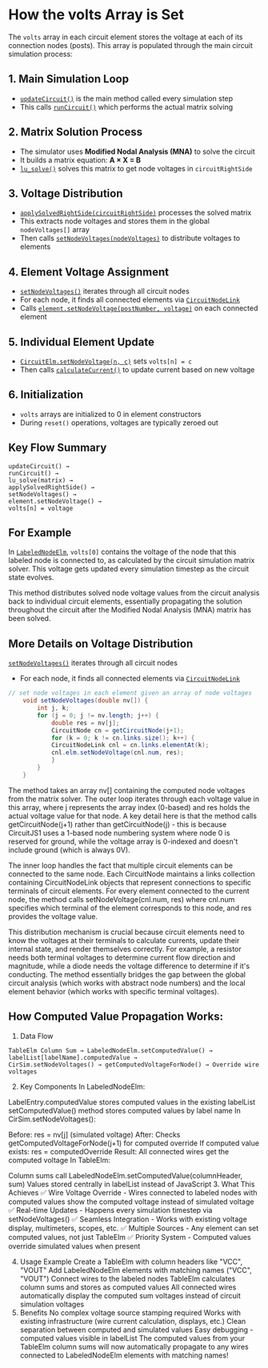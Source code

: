 
# How the volts Array is Set

The `volts` array in each circuit element stores the voltage at each of its connection nodes (posts). This array is populated through the main circuit simulation process:

## 1. Main Simulation Loop
- [`updateCircuit()`](src/com/lushprojects/circuitjs1/client/CirSim.java#L1502) is the main method called every simulation step
- This calls [`runCircuit()`](src/com/lushprojects/circuitjs1/client/CirSim.java#L3021) which performs the actual matrix solving

## 2. Matrix Solution Process
- The simulator uses **Modified Nodal Analysis (MNA)** to solve the circuit
- It builds a matrix equation: **A × X = B**
- [`lu_solve()`](src/com/lushprojects/circuitjs1/client/CirSim.java#L3118) solves this matrix to get node voltages in `circuitRightSide`

## 3. Voltage Distribution
- [`applySolvedRightSide(circuitRightSide)`](src/com/lushprojects/circuitjs1/client/CirSim.java#L3182) processes the solved matrix
- This extracts node voltages and stores them in the global `nodeVoltages[]` array
- Then calls [`setNodeVoltages(nodeVoltages)`](src/com/lushprojects/circuitjs1/client/CirSim.java#L3208) to distribute voltages to elements

## 4. Element Voltage Assignment
- [`setNodeVoltages()`](src/com/lushprojects/circuitjs1/client/CirSim.java#L3208) iterates through all circuit nodes
- For each node, it finds all connected elements via [`CircuitNodeLink`](src/com/lushprojects/circuitjs1/client/CirSim.java#L3214)
- Calls [`element.setNodeVoltage(postNumber, voltage)`](src/com/lushprojects/circuitjs1/client/CircuitElm.java#L264) on each connected element

## 5. Individual Element Update
- [`CircuitElm.setNodeVoltage(n, c)`](src/com/lushprojects/circuitjs1/client/CircuitElm.java#L264) sets `volts[n] = c`
- Then calls [`calculateCurrent()`](src/com/lushprojects/circuitjs1/client/CircuitElm.java#L270) to update current based on new voltage

## 6. Initialization
- `volts` arrays are initialized to 0 in element constructors
- During `reset()` operations, voltages are typically zeroed out

## Key Flow Summary

```
updateCircuit() → 
runCircuit() → 
lu_solve(matrix) → 
applySolvedRightSide() → 
setNodeVoltages() → 
element.setNodeVoltage() → 
volts[n] = voltage
```
## For Example
In  [`LabeledNodeElm`](src/com/lushprojects/circuitjs1/client/LabeledNodeElm.java), `volts[0]` contains the voltage of the node that this labeled node is connected to, as calculated by the circuit simulation matrix solver. This voltage gets updated every simulation timestep as the circuit state evolves.

This method distributes solved node voltage values from the circuit analysis back to individual circuit elements, essentially propagating the solution throughout the circuit after the Modified Nodal Analysis (MNA) matrix has been solved.

## More Details on Voltage Distribution
 [`setNodeVoltages()`](src/com/lushprojects/circuitjs1/client/CirSim.java#L3208) iterates through all circuit nodes
- For each node, it finds all connected elements via [`CircuitNodeLink`](src/com/lushprojects/circuitjs1/client/CirSim.java#L3214)


``` java
// set node voltages in each element given an array of node voltages
    void setNodeVoltages(double nv[]) {
        int j, k;
        for (j = 0; j != nv.length; j++) {
            double res = nv[j];
            CircuitNode cn = getCircuitNode(j+1);
            for (k = 0; k != cn.links.size(); k++) {
            CircuitNodeLink cnl = cn.links.elementAt(k);
            cnl.elm.setNodeVoltage(cnl.num, res);
            }
        }
    }
```
The method takes an array nv[] containing the computed node voltages from the matrix solver. The outer loop iterates through each voltage value in this array, where j represents the array index (0-based) and res holds the actual voltage value for that node. A key detail here is that the method calls getCircuitNode(j+1) rather than getCircuitNode(j) - this is because CircuitJS1 uses a 1-based node numbering system where node 0 is reserved for ground, while the voltage array is 0-indexed and doesn't include ground (which is always 0V).

The inner loop handles the fact that multiple circuit elements can be connected to the same node. Each CircuitNode maintains a links collection containing CircuitNodeLink objects that represent connections to specific terminals of circuit elements. For every element connected to the current node, the method calls setNodeVoltage(cnl.num, res) where cnl.num specifies which terminal of the element corresponds to this node, and res provides the voltage value.

This distribution mechanism is crucial because circuit elements need to know the voltages at their terminals to calculate currents, update their internal state, and render themselves correctly. For example, a resistor needs both terminal voltages to determine current flow direction and magnitude, while a diode needs the voltage difference to determine if it's conducting. The method essentially bridges the gap between the global circuit analysis (which works with abstract node numbers) and the local element behavior (which works with specific terminal voltages).


## How Computed Value Propagation Works:
1. Data Flow

```
TableElm Column Sum → LabeledNodeElm.setComputedValue() → labelList[labelName].computedValue → 
CirSim.setNodeVoltages() → getComputedVoltageForNode() → Override wire voltages
```
2. Key Components
In LabeledNodeElm:

LabelEntry.computedValue stores computed values in the existing labelList
setComputedValue() method stores computed values by label name
In CirSim.setNodeVoltages():

Before: res = nv[j] (simulated voltage)
After: Checks getComputedVoltageForNode(j+1) for computed override
If computed value exists: res = computedOverride
Result: All connected wires get the computed voltage
In TableElm:

Column sums call LabeledNodeElm.setComputedValue(columnHeader, sum)
Values stored centrally in labelList instead of JavaScript
3. What This Achieves
✅ Wire Voltage Override - Wires connected to labeled nodes with computed values show the computed voltage instead of simulated voltage
✅ Real-time Updates - Happens every simulation timestep via setNodeVoltages()
✅ Seamless Integration - Works with existing voltage display, multimeters, scopes, etc.
✅ Multiple Sources - Any element can set computed values, not just TableElm
✅ Priority System - Computed values override simulated values when present

4. Usage Example
Create a TableElm with column headers like "VCC", "VOUT"
Add LabeledNodeElm elements with matching names ("VCC", "VOUT")
Connect wires to the labeled nodes
TableElm calculates column sums and stores as computed values
All connected wires automatically display the computed sum voltages instead of circuit simulation voltages
5. Benefits
No complex voltage source stamping required
Works with existing infrastructure (wire current calculation, displays, etc.)
Clean separation between computed and simulated values
Easy debugging - computed values visible in labelList
The computed values from your TableElm column sums will now automatically propagate to any wires connected to LabeledNodeElm elements with matching names!

